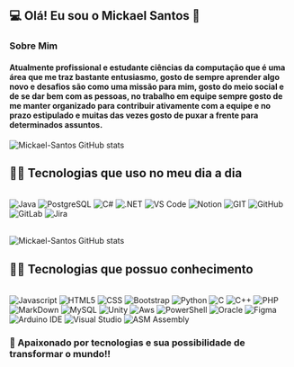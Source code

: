 
## 💻 Olá! Eu sou o Mickael Santos 👋

### Sobre Mim

#### Atualmente profissional e estudante ciências da computação que é uma área que me traz bastante entusiasmo, gosto de sempre aprender algo novo e desafios são como uma missão para mim, gosto do meio social e de se dar bem com as pessoas, no trabalho em equipe sempre gosto de me manter organizado para contribuir ativamente com a equipe e no prazo estipulado e muitas das vezes gosto de puxar a frente para determinados assuntos.

![Mickael-Santos GitHub stats](https://github-readme-stats.vercel.app/api?username=Mickael-Santos&theme=midnight-purple)

## 👨‍💻 Tecnologias que uso no meu dia a dia

<div style="display: inline_block"><br/>
    <img alt="Java" src="https://img.shields.io/badge/Java-ED8B00?style=for-the-badge&logo=openjdk&logoColor=white" />
    <img alt="PostgreSQL" src="https://img.shields.io/badge/PostgreSQL-316192?style=for-the-badge&logo=postgresql&logoColor=white" />
    <img alt="C#" src="https://img.shields.io/badge/C%23-239120?style=for-the-badge&logo=c-sharp&logoColor=white" />
    <img alt=".NET" src="https://img.shields.io/badge/.NET-5C2D91?style=for-the-badge&logo=.net&logoColor=white" />
    <img alt="VS Code" src="https://img.shields.io/badge/Visual_Studio_Code-0078D4?style=for-the-badge&logo=visual%20studio%20code&logoColor=white" />
    <img alt="Notion" src="https://img.shields.io/badge/Notion-000000?style=for-the-badge&logo=notion&logoColor=white" />
    <img alt="GIT" src="https://img.shields.io/badge/GIT-E44C30?style=for-the-badge&logo=git&logoColor=white" />
    <img alt="GitHub" src="https://img.shields.io/badge/GitHub-100000?style=for-the-badge&logo=github&logoColor=white" />
    <img alt="GitLab" src="https://img.shields.io/badge/GitLab-330F63?style=for-the-badge&logo=gitlab&logoColor=white" />
    <img alt="Jira" src="https://img.shields.io/badge/Jira-0052CC?style=for-the-badge&logo=Jira&logoColor=white" />
</div>

<div style="display: inline_block"><br/>

![Mickael-Santos GitHub stats](https://github-readme-stats.vercel.app/api/top-langs/?username=Mickael-Santos&theme=midnight-purple)

</div>


## 👨‍💻 Tecnologias que possuo conhecimento

<div style="display: inline_block"><br/>
    <img alt="Javascript" src="https://img.shields.io/badge/JavaScript-F7DF1E?style=for-the-badge&logo=javascript&logoColor=black" />
    <img alt="HTML5" src="https://img.shields.io/badge/HTML5-E34F26?style=for-the-badge&logo=html5&logoColor=white" />
    <img alt="CSS" src="https://img.shields.io/badge/CSS3-1572B6?style=for-the-badge&logo=css3&logoColor=white" />
    <img alt="Bootstrap" src="https://img.shields.io/badge/Bootstrap-563D7C?style=for-the-badge&logo=bootstrap&logoColor=white" />
    <img alt="Python" src="https://img.shields.io/badge/Python-14354C?style=for-the-badge&logo=python&logoColor=white" />
    <img alt="C" src="https://img.shields.io/badge/C-00599C?style=for-the-badge&logo=c&logoColor=white" />
    <img alt="C++" src="https://img.shields.io/badge/C%2B%2B-00599C?style=for-the-badge&logo=c%2B%2B&logoColor=white" />
    <img alt="PHP" src="https://img.shields.io/badge/PHP-777BB4?style=for-the-badge&logo=php&logoColor=white" />
    <img alt="MarkDown" src="https://img.shields.io/badge/Markdown-000000?style=for-the-badge&logo=markdown&logoColor=white" />
    <img alt="MySQL" src="https://img.shields.io/badge/MySQL-00000F?style=for-the-badge&logo=mysql&logoColor=white" />
    <img alt="Unity" src="https://img.shields.io/badge/Unity-100000?style=for-the-badge&logo=unity&logoColor=white" />
    <img alt="Aws" src="https://img.shields.io/badge/Amazon_AWS-232F3E?style=for-the-badge&logo=amazon-aws&logoColor=white"/>
    <img alt="PowerShell" src="https://img.shields.io/badge/Powershell-2CA5E0?style=for-the-badge&logo=powershell&logoColor=white" />
    <img alt="Oracle" src="https://img.shields.io/badge/Oracle-F80000?style=for-the-badge&logo=oracle&logoColor=black" />
    <img alt="Figma" src="https://img.shields.io/badge/Figma-F24E1E?style=for-the-badge&logo=figma&logoColor=white" />
    <img alt="Arduino IDE" src="https://img.shields.io/badge/Arduino_IDE-00979D?style=for-the-badge&logo=arduino&logoColor=white" />
    <img alt="Visual Studio" src="https://img.shields.io/badge/Visual_Studio-5C2D91?style=for-the-badge&logo=visual%20studio&logoColor=white" />
    <img alt="ASM Assembly" src="https://img.shields.io/badge/_-ASM-6E4C13.svg?style=for-the-badge" />

</div>

### 👾 Apaixonado por tecnologias e sua possibilidade de transformar o mundo!!
